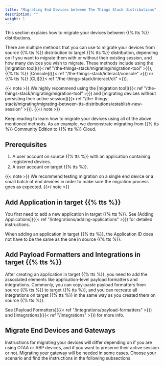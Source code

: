 ```yaml
---
title: "Migrating End Devices between The Things Stack distributions"
description: ""
weight: 1
---
```


This section explains how to migrate your devices between {{% tts %}} distributions.

<!--more-->

There are multiple methods that you can use to migrate your devices from source {{% tts %}} distribution to target {{% tts %}} distribution, depending on if you want to migrate them with or without their existing session, and how many devices you wish to migrate. These methods include using the [migration tool]({{< ref "/the-things-stack/migrating/migration-tool" >}}), {{% tts %}} [Console]({{< ref "/the-things-stack/interact/console" >}}) or {{% tts %}} [CLI]({{< ref "/the-things-stack/interact/cli" >}}). 

{{< note >}} We highly recommend using the [migration tool]({{< ref "/the-things-stack/migrating/migration-tool" >}}) and [migrating devices without persisting their active session]({{< ref "/the-things-stack/migrating/migrating-between-tts-distributions/establish-new-session" >}}). {{</ note >}}

Keep reading to learn how to migrate your devices using all of the above mentioned methods. As an example, we demonstrate migrating from {{% tts %}} Community Edition to {{% tts %}} Cloud.

## Prerequisites

1. A user account on source {{% tts %}} with an application containing registered devices.
2. A user account on target {{% tts %}}.

{{< note >}} We recommend testing migration on a single end device or a small batch of end devices in order to make sure the migration process goes as expected. {{</ note >}}

## Add Application in target {{% tts %}}

You first need to add a new application in target {{% tts %}}. See [Adding Applications]({{< ref "/integrations/adding-applications" >}}) for detailed instructions.

When adding an application in target {{% tts %}}, the Application ID does not have to be the same as the one in source {{% tts %}}.

## Add Payload Formatters and Integrations in target {{% tts %}}

After creating an application in target {{% tts %}}, you need to add the associated elements like application-level payload formatters and integrations. Commonly, you can copy-paste payload formatters from source {{% tts %}} to target {{% tts %}}, and you can recreate all integrations on target {{% tts %}} in the same way as you created them on source {{% tts %}}.

See [Payload Formatters]({{< ref "/integrations/payload-formatters" >}}) and [Integrations]({{< ref "/integrations" >}}) for more info.

## Migrate End Devices and Gateways

Instructions for migrating your devices will differ depending on if you are using OTAA or ABP devices, and if you want to preserve their active session or not. Migrating your gateway will be needed in some cases. Choose your scenario and find the instructions in the following subsections.

